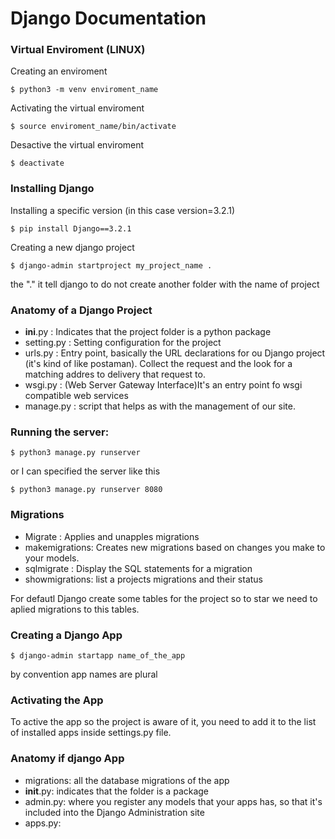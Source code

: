 # Django Documentation

### Virtual Enviroment (LINUX)

Creating an enviroment

	$ python3 -m venv enviroment_name
Activating the virtual enviroment

	$ source enviroment_name/bin/activate
Desactive the virtual enviroment

	$ deactivate

### Installing Django

Installing a specific version (in this case version=3.2.1)

	$ pip install Django==3.2.1

Creating a new django project

	$ django-admin startproject my_project_name .
the "."  it tell django to do not create another folder with the name of project

### Anatomy of a Django Project
- __ini__.py : Indicates that the project folder is a python package
- setting.py : Setting configuration for the project
- urls.py : Entry point, basically the URL declarations for ou Django project (it's kind of like postaman). Collect the request and the look for a matching addres to delivery that request to.
- wsgi.py : (Web Server Gateway Interface)It's an entry point fo wsgi compatible web services
- manage.py : script that helps as with the management of our site. 



### Running the server:

	$ python3 manage.py runserver
or I can specified the server like this

	$ python3 manage.py runserver 8080
### Migrations

- Migrate : Applies and unapples migrations
- makemigrations: Creates new migrations based on changes you make to your models.
- sqlmigrate : Display the SQL statements for a migration
- showmigrations: list a projects migrations and their status

For defautl Django create some tables for the project so to star we need to aplied migrations
to this tables.

### Creating a Django App

	$ django-admin startapp name_of_the_app
by convention app names are plural

### Activating the App
To active the app so the project is aware of it, you need to add it to the list of installed
apps inside settings.py file.

### Anatomy if django App
- migrations: all the database migrations of the app
- __init__.py: indicates that the folder is a package
- admin.py: where you register any models that your apps has, so that it's included into the Django Administration site
- apps.py: 
